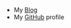 - My [Blog](https://pardhav-m.blogspot.com)
- My [GitHub](https://github.com/PardhavMaradani) profile
